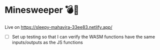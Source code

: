 # Minesweeper 💣🧹

Live on https://sleepy-mahavira-33ee83.netlify.app/

- [ ] Set up testing so that I can verify the WASM functions have the same inputs/outputs as the JS functions